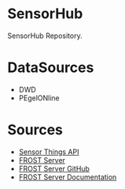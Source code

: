 # SensorHub

SensorHub Repository.

# DataSources

- DWD
- PEgelONline

# Sources

- [Sensor Things API](https://www.ogc.org/standard/sensorthings/)
- [FROST Server](https://www.iosb.fraunhofer.de/de/projekte-produkte/frostserver.html)
- [FROST Server GitHub](https://github.com/FraunhoferIOSB/FROST-Server)
- [FROST Server Documentation](https://fraunhoferiosb.github.io/FROST-Server/)
